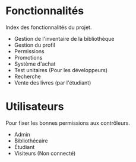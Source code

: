 Fonctionnalités
===============

Index des fonctionnalités du projet.

- Gestion de l'inventaire de la bibliothèque
- Gestion du profil
- Permissions
- Promotions
- Système d'achat
- Test unitaires (Pour les développeurs)
- Recherche
- Vente des livres (par l'étudiant)

# Utilisateurs
Pour fixer les bonnes permissions aux contrôleurs.

- Admin
- Bibliothécaire
- Étudiant
- Visiteurs (Non connecté)
